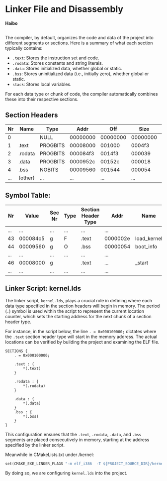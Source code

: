 # Linker File and Disassembly
#### Haibo

##

The compiler, by default, organizes the code and data of the project into different segments or sections. Here is a summary of what each section typically contains:

- `.text`: Stores the instruction set and code.
- `.rodata`: Stores constants and string literals.
- `.data`: Stores initialized data, whether global or static.
- `.bss`: Stores uninitialized data (i.e., initially zero), whether global or static.
- `stack`: Stores local variables.

For each data type or chunk of code, the compiler automatically combines these into their respective sections.

## Section Headers

| Nr | Name       | Type      | Addr      | Off      | Size     | ES | Flg | Lk | Inf | Al |
|----|------------|-----------|-----------|----------|----------|----|-----|----|-----|----|
| 0  |        |     NULL      | 00000000  | 00000000 | 00000000 | 00 |     |  0 |   0 |  0 |
| 1  | .text      | PROGBITS  | 00008000  | 001000   | 0004f3   | 00 | AX  |  0 |   0 |  1 |
| 2  | .rodata    | PROGBITS  | 000084f3  | 0014f3   | 000039   | 00 | A   |  0 |   0 |  1 |
| 3  | .data      | PROGBITS  | 0000952c  | 00152c   | 000018   | 00 | WA  |  0 |   0 |  4 |
| 4  | .bss       | NOBITS    | 00009560  | 001544   | 000054   | 00 | WA  |  0 |   0 | 32 |
| ...| (other)    | ...       | ...       | ...      | ...      | .. | ..  | .. | ... | .. |

## Symbol Table:

| Nr   | Value    | Sec Nr | Type | Section Header Type | Addr|Name                  |
|------|----------|--------|------|------|----------|-------------|
| ...  | ...      | ...    | ...  | ...  | ...                   |
| 43   | 000084c5 | g      | F    | .text| 0000002e  | load_kernel |
| 44   | 00009560 | g      | O    | .bss | 00000054 | boot_info   |
| ...  | ...      | ...    | ...  | ...  | ...                   |
| 46   | 00008000 | g      |      | .text| ...      | _start       |
| ...  | ...      | ...    | ...  | ...  | ...                   |

## Linker Script: kernel.lds

The linker script, `kernel.lds`, plays a crucial role in defining where each data type specified in the section headers will begin in memory. The period (`.`) symbol is used within the script to represent the current location counter, which sets the starting address for the next chunk of a section header type.

For instance, in the script below, the line `. = 0x000100000;` dictates where the `.text` section header type will start in the memory address. The actual locations can be verified by building the project and examining the ELF file.

```lds
SECTIONS {
    . = 0x000100000;

    .text : {
        *(.text)
    } 

    .rodata : {
        *(.rodata)
    }

    .data : {
        *(.data)
    }
    .bss : {
        *(.bss)
    }
}
```

This configuration ensures that the `.text`, `.rodata`, `.data`, and `.bss` segments are placed consecutively in memory, starting at the address specified by the linker script.

Meanwhile in CMakeLists.txt under /kernel:
```c
set(CMAKE_EXE_LINKER_FLAGS "-m elf_i386  -T ${PROJECT_SOURCE_DIR}/kernel.lds")
```

By doing so, we are configuring `kernel.lds` into the project.
